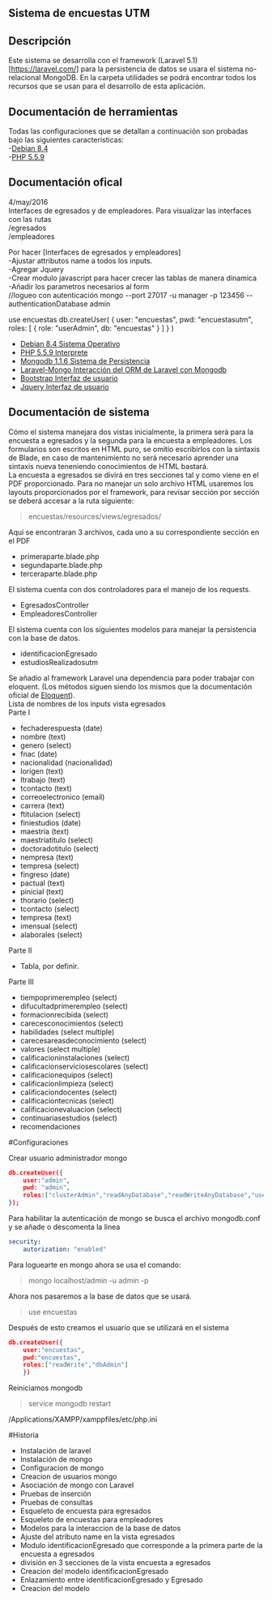 ## Sistema de encuestas UTM

## Descripción 
Este sistema se desarrolla con el framework (Laravel 5.1)[https://laravel.com/] para la persistencia de datos se usara el sistema no-relacional MongoDB. En la carpeta utilidades se podrá encontrar todos los recursos que se usan para el desarrollo de esta aplicación.
## Documentación de herramientas
Todas las configuraciones que se detallan a continuación son probadas bajo las siguientes caracteristicas:  
    -[Debian 8.4](https://www.debian.org/releases/jessie/)  
    -[PHP 5.5.9](http://php.net/releases/5_5_9.php)
## Documentación ofical
4/may/2016  
Interfaces de egresados y de empleadores.
    Para visualizar las interfaces con las rutas  
    /egresados  
    /empleadores  


Por hacer [Interfaces de egresados y empleadores]  
    -Ajustar attributos name a todos los inputs.  
    -Agregar Jquery  
    -Crear modulo javascript para hacer crecer las tablas de manera dinamica  
    -Añadir los parametros necesarios al form  
//logueo con autenticación
mongo --port 27017 -u manager -p 123456 --authenticationDatabase admin

use encuestas
db.createUser(
  {
    user: "encuestas",
    pwd: "encuestasutm",
    roles: [ { role: "userAdmin", db: "encuestas" } ]
  }
)

* [Debian 8.4 Sistema Operativo](https://www.debian.org/releases/jessie/)  
* [PHP 5.5.9 Interprete](http://php.net/releases/5_5_9.php)  
* [Mongodb 1.1.6 Sistema de Persistencia](https://docs.mongodb.com/)  
* [Laravel-Mongo Interacción del ORM de Laravel con Mongodb](https://github.com/jenssegers/laravel-mongodb)  
* [Bootstrap Interfaz de usuario](http://getbootstrap.com/)
* [Jquery Interfaz de usuario](http://api.jquery.com/)

## Documentación de sistema
Cómo el sistema manejara dos vistas inicialmente, la primera será para la encuesta a  egresados y la segunda para la encuesta a empleadores. Los formularios son escritos en HTML puro, se omitío escribirlos con la sintaxis de Blade, en caso de mantenimiento no será necesario aprender una sintaxis nueva teneniendo conocimientos de HTML bastará.  
La encuesta a egresados se divirá en tres secciones tal y como viene en el PDF proporcionado. Para no manejar un solo archivo HTML usaremos los layouts proporcionados por el framework, para revisar sección por sección se deberá accesar a la ruta siguiente:  
>encuestas/resources/views/egresados/  

Aquí se encontraran 3 archivos, cada uno a su correspondiente sección en el PDF
* primeraparte.blade.php
* segundaparte.blade.php
* terceraparte.blade.php  

El sistema cuenta con dos controladores para el manejo de los requests.  
* EgresadosController
* EmpleadoresController

El sistema cuenta con los siguientes modelos para manejar la persistencia con la base de datos.
* identificacionEgresado
* estudiosRealizadosutm

Se añadio al framework Laravel una dependencia para poder trabajar con eloquent. (Los métodos siguen siendo los mismos que la documentación oficial de [Eloquent](https://laravel.com/docs/5.1/eloquent)).  
Lista de nombres de los inputs vista egresados  
Parte I
* fechaderespuesta (date)
* nombre    (text)
* genero    (select)
* fnac      (date)
* nacionalidad  (nacionalidad)
* lorigen   (text)
* ltrabajo  (text)
* tcontacto (text)
* correoelectronico (email)
* carrera   (text)
* ftitulacion   (select)
* finiestudios  (date)
* maestria  (text)
* maestriatitulo    (select)
* doctoradotitulo   (select)
* nempresa  (text)
* tempresa  (select)
* fingreso  (date)
* pactual   (text)
* pinicial  (text)
* thorario  (select)
* tcontacto (select)
* tempresa  (text)
* imensual  (select)
* alaborales    (select)

Parte II
* Tabla, por definir.

Parte III
* tiempoprimerempleo    (select)
* difucultadprimerempleo    (select)
* formacionrecibida (select)
* carecesconocimientos  (select)
* habilidades   (select multiple)
* carecesareasdeconocimiento    (select)
* valores   (select multiple)
* calificacioninstalaciones (select)
* calificacionserviciosescolares    (select)
* calificacionequipos   (select)
* calificacionlimpieza  (select)
* calificaciondocentes  (select)
* calificaciontecnicas  (select)
* calificacionevaluacion    (select)
* continuariasestudios  (select)
* recomendaciones

#Configuraciones
  
Crear usuario administrador mongo
```json
db.createUser({
    user:"admin",
    pwd: "admin",
    roles:["clusterAdmin","readAnyDatabase","readWriteAnyDatabase","userAdminAnyDatabase","dbAdminAnyDatabase"]
});  
```
Para habilitar la autenticación de mongo se busca el archivo mongodb.conf y se añade o descomenta la linea
```yaml
security:
    autorization: "enabled"
```
Para loguearte en mongo ahora se usa el comando:  
>mongo localhost/admin -u admin -p  

Ahora nos pasaremos a la base de datos que se usará.

>use encuestas  

Después de esto creamos el usuario que se utilizará en el sistema
```json
db.createUser({
    user:"encuestas",
    pwd:"encuestas",
    roles:["readWrite","dbAdmin"]
    })
```

Reiniciamos mongodb  

>service mongodb restart

/Applications/XAMPP/xamppfiles/etc/php.ini

#Historia
* Instalación de laravel
* Instalación de mongo
* Configuracion de mongo
* Creacion de usuarios mongo
* Asociación de mongo con Laravel
* Pruebas de inserción
* Pruebas de consultas
* Esqueleto de encuesta para egresados
* Esqueleto de encuestas para empleadores
* Modelos para la interaccion de la base de datos
* Ajuste del atributo name en la vista egresados
* Modulo identificacionEgresado que corresponde a la primera parte de la encuesta a egresados
* división en 3 secciones de la vista encuesta a egresados
* Creacion del modelo identificacionEgresado
* Enlazamiento entre identificacionEgresado y Egresado
* Creacion del modelo
